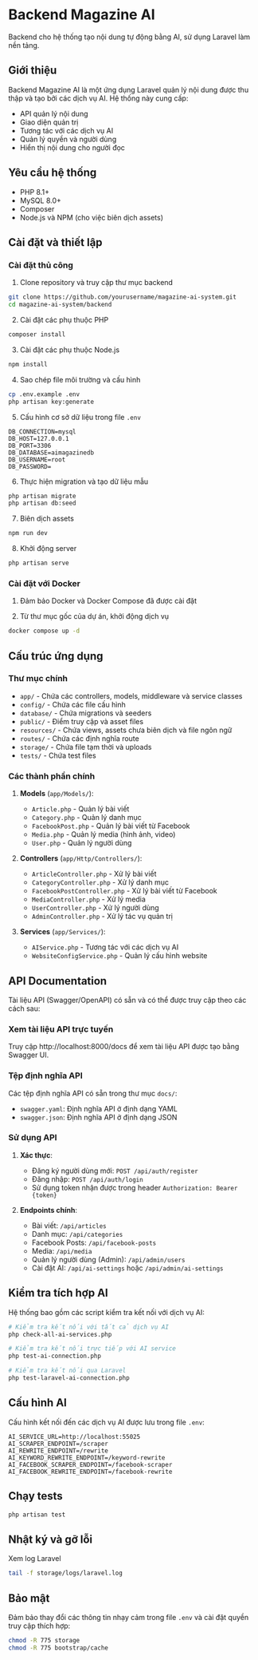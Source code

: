 # Backend Magazine AI

Backend cho hệ thống tạo nội dung tự động bằng AI, sử dụng Laravel làm nền tảng.

## Giới thiệu

Backend Magazine AI là một ứng dụng Laravel quản lý nội dung được thu thập và tạo bởi các dịch vụ AI. Hệ thống này cung cấp:

- API quản lý nội dung
- Giao diện quản trị
- Tương tác với các dịch vụ AI
- Quản lý quyền và người dùng
- Hiển thị nội dung cho người đọc

## Yêu cầu hệ thống

- PHP 8.1+
- MySQL 8.0+
- Composer
- Node.js và NPM (cho việc biên dịch assets)

## Cài đặt và thiết lập

### Cài đặt thủ công

1. Clone repository và truy cập thư mục backend
```bash
git clone https://github.com/yourusername/magazine-ai-system.git
cd magazine-ai-system/backend
```

2. Cài đặt các phụ thuộc PHP
```bash
composer install
```

3. Cài đặt các phụ thuộc Node.js
```bash
npm install
```

4. Sao chép file môi trường và cấu hình
```bash
cp .env.example .env
php artisan key:generate
```

5. Cấu hình cơ sở dữ liệu trong file `.env`
```
DB_CONNECTION=mysql
DB_HOST=127.0.0.1
DB_PORT=3306
DB_DATABASE=aimagazinedb
DB_USERNAME=root
DB_PASSWORD=
```

6. Thực hiện migration và tạo dữ liệu mẫu
```bash
php artisan migrate
php artisan db:seed
```

7. Biên dịch assets
```bash
npm run dev
```

8. Khởi động server
```bash
php artisan serve
```

### Cài đặt với Docker

1. Đảm bảo Docker và Docker Compose đã được cài đặt

2. Từ thư mục gốc của dự án, khởi động dịch vụ
```bash
docker compose up -d
```

## Cấu trúc ứng dụng

### Thư mục chính

- `app/` - Chứa các controllers, models, middleware và service classes
- `config/` - Chứa các file cấu hình
- `database/` - Chứa migrations và seeders
- `public/` - Điểm truy cập và asset files
- `resources/` - Chứa views, assets chưa biên dịch và file ngôn ngữ
- `routes/` - Chứa các định nghĩa route
- `storage/` - Chứa file tạm thời và uploads
- `tests/` - Chứa test files

### Các thành phần chính

1. **Models** (`app/Models/`):
   - `Article.php` - Quản lý bài viết
   - `Category.php` - Quản lý danh mục
   - `FacebookPost.php` - Quản lý bài viết từ Facebook
   - `Media.php` - Quản lý media (hình ảnh, video)
   - `User.php` - Quản lý người dùng

2. **Controllers** (`app/Http/Controllers/`):
   - `ArticleController.php` - Xử lý bài viết
   - `CategoryController.php` - Xử lý danh mục
   - `FacebookPostController.php` - Xử lý bài viết từ Facebook
   - `MediaController.php` - Xử lý media
   - `UserController.php` - Xử lý người dùng
   - `AdminController.php` - Xử lý tác vụ quản trị

3. **Services** (`app/Services/`):
   - `AIService.php` - Tương tác với các dịch vụ AI
   - `WebsiteConfigService.php` - Quản lý cấu hình website

## API Documentation

Tài liệu API (Swagger/OpenAPI) có sẵn và có thể được truy cập theo các cách sau:

### Xem tài liệu API trực tuyến

Truy cập http://localhost:8000/docs để xem tài liệu API được tạo bằng Swagger UI.

### Tệp định nghĩa API

Các tệp định nghĩa API có sẵn trong thư mục `docs/`:
- `swagger.yaml`: Định nghĩa API ở định dạng YAML
- `swagger.json`: Định nghĩa API ở định dạng JSON

### Sử dụng API

1. **Xác thực**: 
   - Đăng ký người dùng mới: `POST /api/auth/register`
   - Đăng nhập: `POST /api/auth/login`
   - Sử dụng token nhận được trong header `Authorization: Bearer {token}`

2. **Endpoints chính**:
   - Bài viết: `/api/articles`
   - Danh mục: `/api/categories`
   - Facebook Posts: `/api/facebook-posts`
   - Media: `/api/media`
   - Quản lý người dùng (Admin): `/api/admin/users`
   - Cài đặt AI: `/api/ai-settings` hoặc `/api/admin/ai-settings`

## Kiểm tra tích hợp AI

Hệ thống bao gồm các script kiểm tra kết nối với dịch vụ AI:

```bash
# Kiểm tra kết nối với tất cả dịch vụ AI
php check-all-ai-services.php

# Kiểm tra kết nối trực tiếp với AI service
php test-ai-connection.php

# Kiểm tra kết nối qua Laravel
php test-laravel-ai-connection.php
```

## Cấu hình AI

Cấu hình kết nối đến các dịch vụ AI được lưu trong file `.env`:

```
AI_SERVICE_URL=http://localhost:55025
AI_SCRAPER_ENDPOINT=/scraper
AI_REWRITE_ENDPOINT=/rewrite
AI_KEYWORD_REWRITE_ENDPOINT=/keyword-rewrite
AI_FACEBOOK_SCRAPER_ENDPOINT=/facebook-scraper
AI_FACEBOOK_REWRITE_ENDPOINT=/facebook-rewrite
```

## Chạy tests

```bash
php artisan test
```

## Nhật ký và gỡ lỗi

Xem log Laravel
```bash
tail -f storage/logs/laravel.log
```

## Bảo mật

Đảm bảo thay đổi các thông tin nhạy cảm trong file `.env` và cài đặt quyền truy cập thích hợp:

```bash
chmod -R 775 storage
chmod -R 775 bootstrap/cache
```

